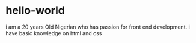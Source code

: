 # hello-world
i am a 20 years Old Nigerian who has passion for front end development.
i have basic knowledge on html and css
